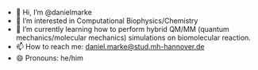- 👋 Hi, I’m @danielmarke
- 👀 I’m interested in Computational Biophysics/Chemistry
- 🌱 I’m currently learning how to perform hybrid QM/MM (quantum mechanics/molecular mechanics) simulations on biomolecular reaction.
- 📫 How to reach me: daniel.marke@stud.mh-hannover.de
- 😄 Pronouns: he/him

